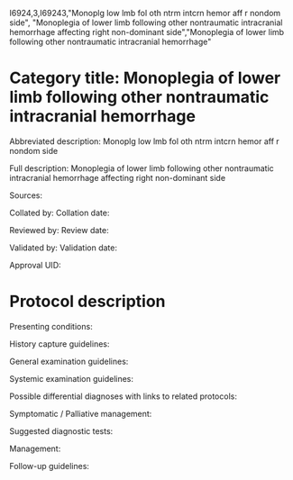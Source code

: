 I6924,3,I69243,"Monoplg low lmb fol oth ntrm intcrn hemor aff r nondom side", "Monoplegia of lower limb following other nontraumatic intracranial hemorrhage affecting right non-dominant side","Monoplegia of lower limb following other nontraumatic intracranial hemorrhage"
# Category title: Monoplegia of lower limb following other nontraumatic intracranial hemorrhage

Abbreviated description: Monoplg low lmb fol oth ntrm intcrn hemor aff r nondom side

Full description: Monoplegia of lower limb following other nontraumatic intracranial hemorrhage affecting right non-dominant side

Sources:

Collated by:
Collation date:

Reviewed by:
Review date:

Validated by:
Validation date:

Approval UID:

# Protocol description

Presenting conditions:

History capture guidelines:

General examination guidelines:

Systemic examination guidelines:

Possible differential diagnoses with links to related protocols:

Symptomatic / Palliative management:

Suggested diagnostic tests:

Management:

Follow-up guidelines:
